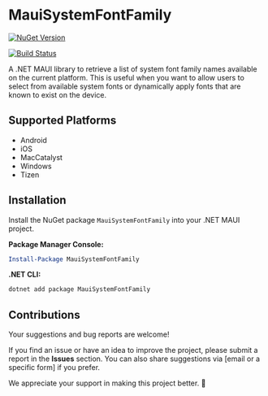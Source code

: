 # MauiSystemFontFamily

[![NuGet Version](https://img.shields.io/nuget/v/MauiSystemFontFamily.svg?style=flat-square)](https://www.nuget.org/packages/MauiSystemFontFamily/)

[![Build Status](https://github.com/cl2raul66/MauiSystemFontFamily/actions/workflows/nuget-publish.yml/badge.svg)](https://github.com/cl2raul66/MauiSystemFontFamily/actions/workflows/nuget-publish.yml)

A .NET MAUI library to retrieve a list of system font family names available on the current platform. This is useful when you want to allow users to select from available system fonts or dynamically apply fonts that are known to exist on the device.

## Supported Platforms

*   Android
*   iOS
*   MacCatalyst
*   Windows
*   Tizen

## Installation

Install the NuGet package `MauiSystemFontFamily` into your .NET MAUI project.

**Package Manager Console:**
```powershell
Install-Package MauiSystemFontFamily
```

**.NET CLI:**
```powershell
dotnet add package MauiSystemFontFamily
```

## Contributions

Your suggestions and bug reports are welcome!  

If you find an issue or have an idea to improve the project, please submit a report in the **Issues** section. You can also share suggestions via [email or a specific form] if you prefer.  

We appreciate your support in making this project better. 🚀
